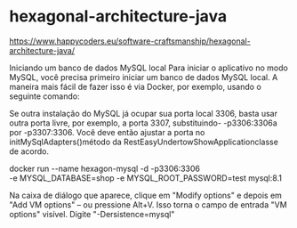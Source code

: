 # hexagonal-architecture-java
https://www.happycoders.eu/software-craftsmanship/hexagonal-architecture-java/

Iniciando um banco de dados MySQL local
Para iniciar o aplicativo no modo MySQL, você precisa primeiro iniciar um banco de dados MySQL local. A maneira mais fácil de fazer isso é via Docker, por exemplo, usando o seguinte comando:

Se outra instalação do MySQL já ocupar sua porta local 3306, basta usar outra porta livre, por exemplo, a porta 3307, substituindo- -p3306:3306a por -p3307:3306. Você deve então ajustar a porta no initMySqlAdapters()método da RestEasyUndertowShowApplicationclasse de acordo.

docker run --name hexagon-mysql -d -p3306:3306 \
-e MYSQL_DATABASE=shop -e MYSQL_ROOT_PASSWORD=test mysql:8.1

Na caixa de diálogo que aparece, clique em "Modify options" e depois em "Add VM options" – ou pressione Alt+V. Isso torna o campo de entrada "VM options" visível. Digite "-Dersistence=mysql"


